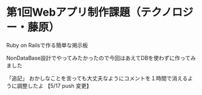 # 第1回Webアプリ制作課題（テクノロジー・藤原）

Ruby on Railsで作る簡単な掲示板

NonDataBase設計でやってみたかったので今回はあえてDBを使わずに作ってみました

「追記」
おかしなことを言っても大丈夫なようにコメントを１時間で消えるように調整したよ
【5/17 push 変更】
